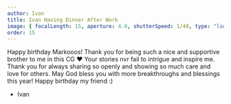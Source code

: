 ```yaml
---
author: Ivan
title: Ivan Having Dinner After Work
image: { focalLength: 15, aperture: 4.0, shutterSpeed: 1/40, type: "landscape" }
order: 15
---
```


Happy birthday Markooos! Thank you for being such a nice and supportive brother to me in this CG ❤️ Your stories nvr fail to intrigue and inspire me. Thank you for always sharing so openly and showing so much care and love for others. May God bless you with more breakthroughs and blessings this year! Happy birthday my friend :)

- Ivan
